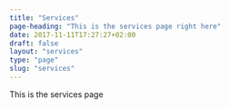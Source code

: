 ```yaml
---
title: "Services"
page-heading: "This is the services page right here"
date: 2017-11-11T17:27:27+02:00
draft: false
layout: "services"
type: "page"
slug: "services"
---
```


This is the services page
